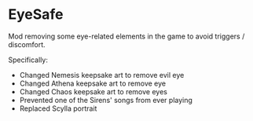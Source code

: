 # EyeSafe

Mod removing some eye-related elements in the game to avoid triggers / discomfort.

Specifically:
- Changed Nemesis keepsake art to remove evil eye
- Changed Athena keepsake art to remove eye
- Changed Chaos keepsake art to remove eyes
- Prevented one of the Sirens' songs from ever playing
- Replaced Scylla portrait
